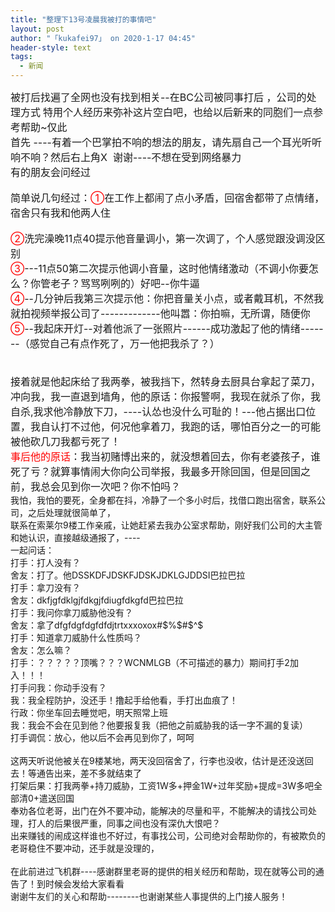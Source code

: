 ```yaml
---
title: "整理下13号凌晨我被打的事情吧"
layout: post
author: "「kukafei97」 on 2020-1-17 04:45"
header-style: text
tags:
  - 新闻
---
```


<head></head>
<body>
 <font size="3">被打后找遍了全网也没有找到相关--在BC公司被同事打后 ，公司的处理方式</font>
 <font size="3">特用个人经历来弥补这片空白吧，也给以后新来的同胞们一点参考帮助~仅此</font>
 <br> 
 <font size="3">首先 ----有着一个巴掌拍不响的想法的朋友，请先扇自己一个耳光听听响不响？然后右上角X&nbsp;&nbsp;谢谢----不想在受到网络暴力</font>
 <br> 
 <font size="3">有的朋友会问经过</font>
 <br> 
 <br> 
 <font size="3">简单说几句经过：<font color="#ff0000">①</font>在工作上都闹了点小矛盾，回宿舍都带了点情绪，宿舍只有我和他两人住</font>
 <br> 
 <br> 
 <font size="3"><font color="#ff0000">②</font>洗完澡晚11点40提示他音量调小，第一次调了，个人感觉跟没调没区别</font>
 <br> 
 <font size="3"><font color="#ff0000">③</font>---11点50第二次提示他调小音量，这时他情绪激动（不调小你要怎么？你管老子？骂骂咧咧的）好吧--你牛逼</font>
 <br> 
 <font size="3"><font color="#ff0000">④</font>--几分钟后我第三次提示他：你把音量关小点，或者戴耳机，不然我就拍视频举报公司了-------------他叫嚣：你拍嘛，无所谓，随便你</font>
 <br> 
 <font size="3"><font color="#ff0000">⑤</font>--我起床开灯--对着他派了一张照片------成功激起了他的情绪-------（感觉自己有点作死了，万一他把我杀了？）</font>
 <br> 
 <font size="3"><br> </font>
 <br> 
 <font size="3">接着就是他起床给了我两拳，被我挡下，然转身去厨具台拿起了菜刀，冲向我，我一直退到墙角，他的原话：你报警啊，我现在就杀了你，我自杀,我求他冷静放下刀，----认怂也没什么可耻的！---他占据出口位置，我自认打不过他，何况他拿着刀，我跑的话，哪怕百分之一的可能被他砍几刀我都亏死了！</font>
 <br> 
 <font size="3"><font color="#ff0000">事后他的原话</font>：我当初赌博出来的，就没想着回去，你有老婆孩子，谁死了亏？就算事情闹大你向公司举报，我最多开除回国，但是回国之前，我总会见到你一次吧？你不怕吗？</font>
 <br> 我怕，我怕的要死，全身都在抖，冷静了一个多小时后，找借口跑出宿舍，联系公司，之后处理就很简单了，
 <br> 联系在索莱尔9楼工作亲戚，让她赶紧去我办公室求帮助，刚好我们公司的大主管和她认识，直接越级通报了，----
 <br> 一起问话：
 <br> 打手：打人没有？
 <br> 舍友：打了。他DSSKDFJDSKFJDSKJDKLGJDDSI巴拉巴拉
 <br> 打手：拿刀没有？
 <br> 舍友：dkfjgfdklgjfdkgjfdiugfdkgfd巴拉巴拉
 <br> 打手：我问你拿刀威胁他没有？
 <br> 舍友：拿了dfgfdgfdgfdfdjtrtxxxoxox#$%$#$^$
 <br> 打手：知道拿刀威胁什么性质吗？
 <br> 舍友：怎么嘛？
 <br> 打手：？？？？？顶嘴？？？WCNMLGB（不可描述的暴力）期间打手2加入！！！
 <br> 打手问我：你动手没有？
 <br> 我：我全程防护，没还手！撸起手给他看，手打出血痕了！
 <br> 行政：你坐车回去睡觉吧，明天照常上班
 <br> 我：我会不会在见到他？他要报复我（把他之前威胁我的话一字不漏的复读）
 <br> 打手调侃：放心，他以后不会再见到你了，呵呵
 <br> 
 <br> 这两天听说他被关在9楼某地，两天没回宿舍了，行李也没收，估计是还没送回去！等通告出来，差不多就结束了
 <br> 打架后果：打我两拳+持刀威胁，工资1W多+押金1W+过年奖励+提成=3W多吧全部清0+遣送回国
 <br> 奉劝各位老哥，出门在外不要冲动，能解决的尽量和平，不能解决的请找公司处理，打人的后果很严重，同事之间也没有深仇大恨吧？
 <br> 出来赚钱的闹成这样谁也不好过，有事找公司，公司绝对会帮助你的，有被欺负的老哥稳住不要冲动，还手就是没理的，
 <br> 
 <br> 在此前进过飞机群----感谢群里老哥的提供的相关经历和帮助，现在就等公司的通告了！到时候会发给大家看看
 <br> 谢谢牛友们的关心和帮助--------也谢谢某些人事提供的上门接人服务！
 <br> 
 <br> 
 <br> 
 <br> 
 <font size="3"><br> </font>
 <br> 
 <font size="3"><br> </font>
 <br> 
 <font size="3"><br> </font>
 <br> 
 <font size="3"><br> </font>
 <br>
</body>


